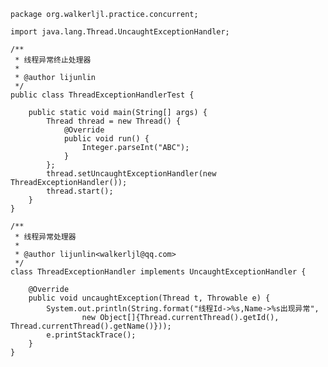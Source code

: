 
    package org.walkerljl.practice.concurrent;
    
    import java.lang.Thread.UncaughtExceptionHandler;
    
    /**
     * 线程异常终止处理器
     *
     * @author lijunlin
     */
    public class ThreadExceptionHandlerTest {
    
        public static void main(String[] args) {
            Thread thread = new Thread() {
                @Override
                public void run() {
                    Integer.parseInt("ABC");
                }
            };
            thread.setUncaughtExceptionHandler(new ThreadExceptionHandler());
            thread.start();
        }
    }
    
    /**
     * 线程异常处理器
     *
     * @author lijunlin<walkerljl@qq.com>
     */
    class ThreadExceptionHandler implements UncaughtExceptionHandler {
    
        @Override
        public void uncaughtException(Thread t, Throwable e) {
            System.out.println(String.format("线程Id->%s,Name->%s出现异常",
                    new Object[]{Thread.currentThread().getId(), Thread.currentThread().getName()}));
            e.printStackTrace();
        }
    }